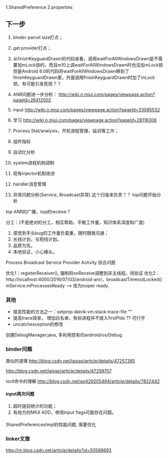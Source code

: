 1.SharedPreference
2.properties

## 下一步

1. binder parcel size打点；
2. get provider打点；
3. 从finishKeyguardDrawn的代码来看，调用waitForAllWindowsDrawn是不需要加mLock锁的，而且m10上调waitForAllWindowsDrawn时也没加mLock锁
但是Android 6.0的代码将waitForAllWindowsDrawn移到了finishKeyguardDrawn里，外面调用finishKeyguardDrawn时加了mLock锁，有可能引发死锁？？
4. ANR问题进一步分析： http://wiki.n.miui.com/pages/viewpage.action?pageId=26412002
5. input http://wiki.n.miui.com/pages/viewpage.action?pageId=33095532
6. 学习 http://wiki.n.miui.com/pages/viewpage.action?pageId=28116306

1. Process Stat/analysis，开机进程管理，延迟等工作；
2. 组件指标
3. 自动化分析
4. system进程机制调制
5. 现有injector机制改进
6. handler消息管理
7. 异常问题分析(Service, Broadcast异常) 这个归谁来负责？？ top问题开始分析

top ANR的广播，top的receive？

分工：(不是绝对的分工，相互帮助，平衡工作量，知识体系深度和广度)

1. 感觉到手头bug的工作量负载重，随时跟我沟通；
2. 长线计划，与短线计划。
3. 品质为先。
4. 本地验证，小心猪头。

Process
Broadcast
Service
Provider
Activity
综合问题

优化1：registerReceiver(), 强制将onReceive调整到非主线程。待验证
优化2：http://localhost:4000/2016/07/03/android-anr/，broadcastTimeoutLocked()
mService.mProcessesReady --> 改为looper ready.

### 其他

- 提高性能的方法之一：setprop dalvik.vm.stack-trace-file ""
- 提高trace效率， 增加白名单，有些进程并不放入firstPids ?? 可行乎
- uncatchexception的修改


创建DebugManager.java, 多利用现有的android/os/Debug


### binder问题

类似的道理 http://blog.csdn.net/laisse/article/details/47257385

http://blog.csdn.net/laisse/article/details/47259707

ioctl命令的理解
http://blog.csdn.net/qq429205464/article/details/7822442

#### input两次问题

1. 超时提前统计的功能；
2. 有地方的MIUI ADD，修改input flags可能存在问题。


####

SharedPreferencesImpl的性能问题, 需要优化


### linker文章

http://m.blog.csdn.net/article/details?id=50568693
